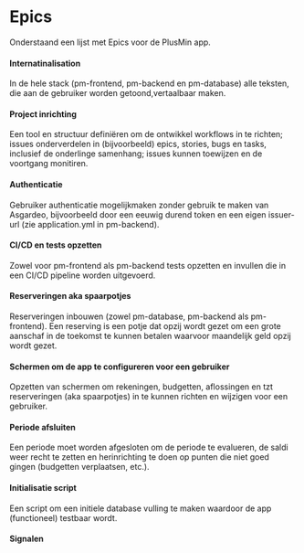 # Epics

Onderstaand een lijst met Epics voor de PlusMin app.

#### Internatinalisation
In de hele stack (pm-frontend, pm-backend en pm-database) alle teksten, die aan de gebruiker worden getoond,vertaalbaar maken.

#### Project inrichting
Een tool en structuur definiëren om de ontwikkel workflows in te richten; issues onderverdelen in (bijvoorbeeld) epics, stories, bugs en tasks, inclusief de onderlinge samenhang; issues kunnen toewijzen en de voortgang monitiren.

#### Authenticatie
Gebruiker authenticatie mogelijkmaken zonder gebruik te maken van Asgardeo, bijvoorbeeld door een eeuwig durend token en een eigen issuer-url (zie application.yml in pm-backend).

#### CI/CD en tests opzetten
Zowel voor pm-frontend als pm-backend tests opzetten en invullen die in een CI/CD pipeline worden uitgevoerd.

#### Reserveringen aka spaarpotjes
Reserveringen inbouwen (zowel pm-database, pm-backend als pm-frontend). Een reserving is een potje dat opzij wordt gezet om een grote aanschaf in de toekomst te kunnen betalen waarvoor maandelijk geld opzij wordt gezet.

#### Schermen om de app te configureren voor een gebruiker
Opzetten van schermen om rekeningen, budgetten, aflossingen en tzt reserveringen (aka spaarpotjes) in te kunnen richten en wijzigen voor een gebruiker.

#### Periode afsluiten
Een periode moet worden afgesloten om de periode te evalueren, de saldi weer recht te zetten en herinrichting te doen op punten die niet goed gingen (budgetten verplaatsen, etc.).

#### Initialisatie script
Een script om een initiele database vulling te maken waardoor de app (functioneel) testbaar wordt.

#### Signalen
